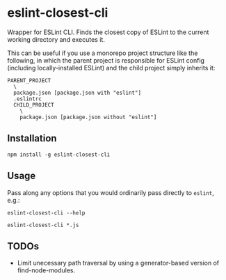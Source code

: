 eslint-closest-cli
==================

Wrapper for ESLint CLI. Finds the closest copy of ESLint to the current working directory
and executes it.

This can be useful if you use a monorepo project structure like the following,
in which the parent project is responsible for ESLint config (including locally-installed
ESLint) and the child project simply inherits it:

```
PARENT_PROJECT
  \
  package.json [package.json with "eslint"]
  .eslintrc
  CHILD_PROJECT
    \
    package.json [package.json without "eslint"]
```

## Installation

`npm install -g eslint-closest-cli`

## Usage

Pass along any options that you would ordinarily pass directly to `eslint`, e.g.:

`eslint-closest-cli --help`

`eslint-closest-cli *.js`

## TODOs

 * Limit unecessary path traversal by using a generator-based version of
    find-node-modules.
